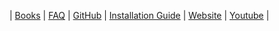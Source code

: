 | [Books](https://futureaisociety.org/resources/books/) | [FAQ](https://github.com/FutureAIGuru/BrainSimIII/blob/Documentation/FAQ.md) | [GitHub](https://github.com/FutureAIGuru/BrainSimIII/tree/Documentation?tab=readme-ov-file) | [Installation Guide](SoftwareInstallation.md) | [Website](https://futureaisociety.org/) | [Youtube](https://www.youtube.com/@FutureAISociety) |
